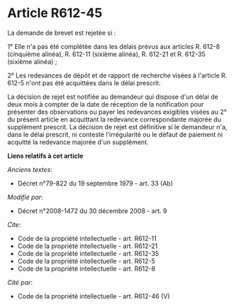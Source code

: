 # Article R612-45

La demande de brevet est rejetée si : 

1° Elle n'a pas été complétée dans les délais prévus aux articles R. 612-8 (cinquième alinéa), R. 612-11 (sixième alinéa), R.
612-21 et R. 612-35 (sixième alinéa) ; 

2° Les redevances de dépôt et de rapport de recherche visées à l'article R. 612-5 n'ont pas été acquittées dans le délai
prescrit. 

La décision de rejet est notifiée au demandeur qui dispose d'un délai de deux mois à compter de la date de réception de la
notification pour présenter des observations ou payer les redevances exigibles visées au 2° du présent article en acquittant
la redevance correspondante majorée du supplément prescrit. La décision de rejet est définitive si le demandeur n'a, dans le
délai prescrit, ni contesté l'irrégularité ou le défaut de paiement ni acquitté la redevance majorée d'un supplément.

**Liens relatifs à cet article**

_Anciens textes_:

  - Décret n°79-822 du 19 septembre 1979 - art. 33 (Ab)

_Modifié par_:

  - Décret n°2008-1472 du 30 décembre 2008 - art. 9

_Cite_:

  - Code de la propriété intellectuelle - art. R612-11
  - Code de la propriété intellectuelle - art. R612-21
  - Code de la propriété intellectuelle - art. R612-35
  - Code de la propriété intellectuelle - art. R612-5
  - Code de la propriété intellectuelle - art. R612-8

_Cité par_:

  - Code de la propriété intellectuelle - art. R612-46 (V)
